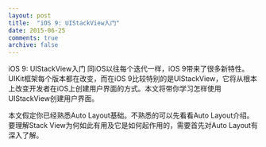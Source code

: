 ```yaml
---
layout: post
title:  "iOS 9: UIStackView入门"
date: 2015-06-25
comments: true
archive: false
---
```

iOS 9: UIStackView入门
同iOS以往每个迭代一样，iOS 9带来了很多新特性。UIKit框架每个版本都在改变，而在iOS 9比较特别的是UIStackView，它将从根本上改变开发者在iOS上创建用户界面的方式。本文将带你学习怎样使用UIStackView创建用户界面。
本文假定你已经熟悉Auto Layout基础。不熟悉的可以先看看Auto Layout介绍。要理解Stack View为何如此有用及它是如何起作用的，需要首先对Auto Layout有深入了解。